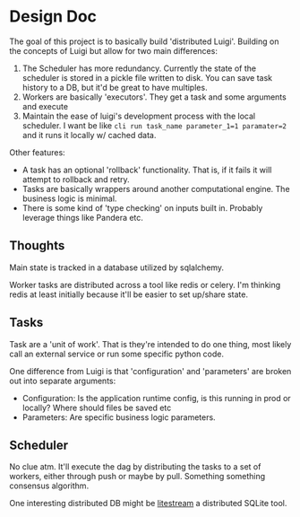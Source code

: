 # Design Doc


The goal of this project is to basically build 'distributed Luigi'. Building on the concepts of Luigi but allow for two main differences:

1. The Scheduler has more redundancy. Currently the state of the scheduler is stored in a pickle file written to disk. You can save task history to a DB, but it'd be great to have multiples.
2. Workers are basically 'executors'. They get a task and some arguments and execute
3. Maintain the ease of luigi's development process with the local scheduler. I want be like `cli run task_name parameter_1=1 paramater=2` and it runs it locally w/ cached data.


Other features:
- A task has an optional 'rollback' functionality. That is, if it fails it will attempt to rollback and retry.
- Tasks are basically wrappers around another computational engine. The business logic is minimal.
- There is some kind of 'type checking' on inputs built in. Probably leverage things like Pandera etc.



## Thoughts

Main state is tracked in a database utilized by sqlalchemy.

Worker tasks are distributed across a tool like redis or celery. I'm thinking redis at least initially because it'll be easier to set up/share state.



## Tasks

Task are a 'unit of work'. That is they're intended to do one thing, most likely call an external service or run some specific python code.

One difference from Luigi is that 'configuration' and 'parameters' are broken out into separate arguments:
- Configuration: Is the application runtime config, is this running in prod or locally? Where should files be saved etc
- Parameters: Are specific business logic parameters.



## Scheduler

No clue atm. It'll execute the dag by distributing the tasks to a set of workers, either through push or maybe by pull. Something something consensus algorithm.

One interesting distributed DB might be [litestream](https://litestream.io/) a distributed SQLite tool.

